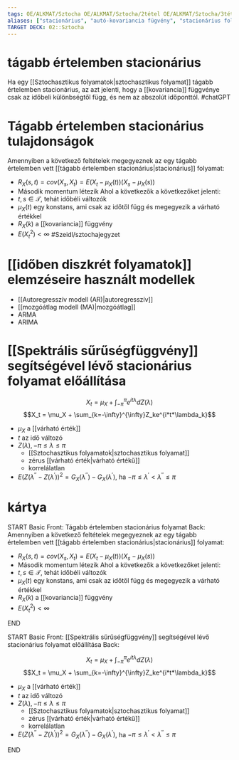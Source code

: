 ```yaml
---
tags: OE/ALKMAT/Sztocha OE/ALKMAT/Sztocha/2tétel OE/ALKMAT/Sztocha/3tétel 
aliases: ["stacionárius", "autó-kovariancia fügvény", "stacionárius folyamat"]
TARGET DECK: 02::Sztocha
---
```


# tágabb értelemben stacionárius
Ha egy [[Sztochasztikus folyamatok|sztochasztikus folyamat]] tágabb értelemben stacionárius, az azt jelenti, hogy a [[kovariancia]] függvénye csak az időbeli különbségtől függ, és nem az abszolút időponttól.
#chatGPT 

# Tágabb értelemben stacionárius tulajdonságok
Amennyiben a következő feltételek megegyeznek az egy tágabb értelemben vett [[tágabb értelemben stacionárius|stacionárius]] folyamat:
- $R_X(s,t) = cov(X_s, X_t) = E(X_t - \mu_X (t)) (X_s - \mu_X (s))$
- Második momentum létezik
Ahol a következők a következőket jelenti:
- $t, s \in \mathcal{T}$, tehát időbéli változók
- $\mu_X (t)$ egy konstans, ami csak az időtől függ és megegyezik a várható értékkel
- $R_X(k)$ a [[kovariancia]] függvény
- $E(X_t^2) < \infty$ 
#Szeidl/sztochajegyzet 
# [[időben diszkrét folyamatok]] elemzéseire használt modellek
- [[Autoregresszív modell (AR)|autoregresszív]]
- [[mozgóátlag modell (MA)|mozgóátlag]]
- ARMA
- ARIMA

# [[Spektrális sűrűségfüggvény]] segítségével lévő stacionárius folyamat előállítása
$$X_t = \mu_X + \int_{- \pi} ^\pi e^{it\lambda} d Z(\lambda)$$
$$X_t = \mu_X + \sum_{k=-\infty}^{\infty}Z_ke^{i*t*\lambda_k}$$
- $\mu_X$ a [[várható érték]]
- $t$ az idő változó
- $Z(\lambda), -\pi \le \lambda \le \pi$
	- [[Sztochasztikus folyamatok|sztochasztikus folyamat]]
	- zérus [[várható érték|várható értékű]]
	- korrelálatlan
- $E(Z(\lambda^{\prime\prime} - Z(\lambda^{\prime}))^2 = G_X(\lambda^{\prime \prime}) -G_X(\lambda^{\prime})$, ha $-\pi \le \lambda^{\prime} < \lambda^{\prime \prime} \le \pi$ 


# kártya
START
Basic
Front:
Tágabb értelemben stacionárius folyamat
Back:
Amennyiben a következő feltételek megegyeznek az egy tágabb értelemben vett [[tágabb értelemben stacionárius|stacionárius]] folyamat:
- $R_X(s,t) = cov(X_s, X_t) = E(X_t - \mu_X (t)) (X_s - \mu_X (s))$
- Második momentum létezik
Ahol a következők a következőket jelenti:
- $t, s \in \mathcal{T}$, tehát időbéli változók
- $\mu_X (t)$ egy konstans, ami csak az időtől függ és megegyezik a várható értékkel
- $R_X(k)$ a [[kovariancia]] függvény
- $E(X_t^2) < \infty$ 
<!--ID: 1686161588389-->
END

START
Basic
Front:
[[Spektrális sűrűségfüggvény]] segítségével lévő stacionárius folyamat előállítása
Back:

$$X_t = \mu_X + \int_{- \pi} ^\pi e^{it\lambda} d Z(\lambda)$$
$$X_t = \mu_X + \sum_{k=-\infty}^{\infty}Z_ke^{i*t*\lambda_k}$$
- $\mu_X$ a [[várható érték]]
- $t$ az idő változó
- $Z(\lambda), -\pi \le \lambda \le \pi$
	- [[Sztochasztikus folyamatok|sztochasztikus folyamat]]
	- zérus [[várható érték|várható értékű]]
	- korrelálatlan
- $E(Z(\lambda^{\prime\prime} - Z(\lambda^{\prime}))^2 = G_X(\lambda^{\prime \prime}) -G_X(\lambda^{\prime})$, ha $-\pi \le \lambda^{\prime} < \lambda^{\prime \prime} \le \pi$ 
<!--ID: 1686165893187-->
END